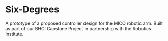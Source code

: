 Six-Degrees
===========

A prototype of a proposed controller design for the MICO robotic arm. Built as part of our BHCI Capstone Project in partnership with the Robotics Institute.
